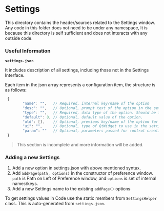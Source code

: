 # Settings

This directory contains the header/sources related to the Settings window.
Any code in this folder does not need to be under any namespace, 
It is because this directory is self sufficient and does not interacts with 
any outside code.

### Useful Information

**`settings.json`**
 
It includes description of all settings, including those not in the Settings Interface.

 Each item in the json array represents a configuration item, the structure is as follows:

```javascript
 {
        "name": "",   // Required, internal key/name of the option
        "desc": "",   // Optional, prompt text of the option in the setting interface. If not set, the internal name is replaced with spaces
        "type": "",   // Required, data type of the option. Should be the type in the code.
        "default": 0, // Optional, default value of the option.
        "old": [],    // Optional, previous key/name of the option for backward compatibility. It should be a list of all old keys.
        "ui": "",     // Optional, type of QtWidget to use in the settings interface.
        "param": ""   // Optional, parameters passed for control creation in the setting interface.
 }
```
> This section is incomplete and more information will be added.

### Adding a new Settings

1. Add a new option in settings.json with above mentioned syntax.
2. Add `addPage(path, options)` in the constructor of preference window. `path` is Path on Left of Preference window, and `options` is set of internal names/keys.
3. Add a new Settings name to the existing `addPage()` options

To get settings values in Code use the static members from `SettingsHelper` class. This is auto-generated from `settings.json`.
